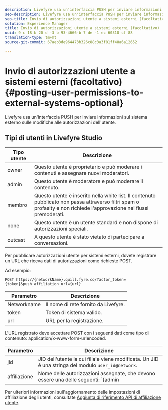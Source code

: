 ```yaml
---
description: Livefyre usa un'interfaccia PUSH per inviare informazioni sul sistema esterno sulle modifiche alle autorizzazioni dell'utente.
seo-description: Livefyre usa un'interfaccia PUSH per inviare informazioni sul sistema esterno sulle modifiche alle autorizzazioni dell'utente.
seo-title: Invio di autorizzazioni utente a sistemi esterni (facoltativo)
solution: Experience Manager
title: Invio di autorizzazioni utente a sistemi esterni (facoltativo)
uuid: 9 c 18 b 20 d -3 b 93-4666-b 7 de -1 ec 60318 cf 88
translation-type: tm+mt
source-git-commit: 67aeb3de964473b326c88c3a3f81ff48a6a12652

---
```



# Invio di autorizzazioni utente a sistemi esterni (facoltativo){#posting-user-permissions-to-external-systems-optional}

Livefyre usa un&#39;interfaccia PUSH per inviare informazioni sul sistema esterno sulle modifiche alle autorizzazioni dell&#39;utente.

## Tipi di utenti in Livefyre Studio

| Tipo utente | Descrizione |
|--- |--- |
| owner | Questo utente è proprietario e può moderare i contenuti e assegnare nuovi moderatori. |
| admin | Questo utente è moderatore e può moderare il contenuto. |
| membro | Questo utente è inserito nella white list. Il contenuto pubblicato non passa attraverso filtri spam o profasity e non richiede l&#39;approvazione nei flussi premoderati. |
| none | Questo utente è un utente standard e non dispone di autorizzazioni speciali. |
| outcast | A questo utente è stato vietato di partecipare a conversazioni. |

Per pubblicare autorizzazioni utente per sistemi esterni, dovete registrare un URL che riceva dati di autorizzazioni come richieste POST.

Ad esempio:

```
POST https://{networkName}.quill.fyre.co/?actor_token={token}&push_affiliation_url={url}
```

| Parametro | Descrizione |
|--- |--- |
| Networkname | Il nome di rete fornito da Livefyre. |
| token | Token di sistema valido. |
| url | URL per la registrazione. |

L&#39;URL registrato deve accettare POST con i seguenti dati come tipo di contenuto: application/x-www-form-urlencoded.

| Parametro | Descrizione |
|--- |--- |
| jid | JID dell&#39;utente la cui filiale viene modificata. Un JID è una stringa del modulo `user_id@network`. |
| affiliazione | Nome delle autorizzazioni assegnate, che devono essere una delle seguenti: `{admin | member | none | outcast | owner}` |

Per ulteriori informazioni sull&#39;aggiornamento delle impostazioni di affiliazione degli utenti, consultate [Aggiunta di riferimento API di affiliazione utente](https://api.livefyre.com/docs/apis/by-category/user-management#operation=urn:livefyre:apis:quill:operations:api:v3.0:affiliation:add:method=post).
